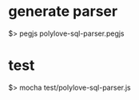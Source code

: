 generate parser
===============
 $> pegjs polylove-sql-parser.pegjs

test
====
 $> mocha test/polylove-sql-parser.js
